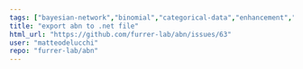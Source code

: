 ```yaml
---
tags: ["bayesian-network","binomial","categorical-data","enhancement","gaussian","grouped-datasets","mixed-effects","multinomial","multivariate","poisson","structure-learning"]
title: "export abn to .net file"
html_url: "https://github.com/furrer-lab/abn/issues/63"
user: "matteodelucchi"
repo: "furrer-lab/abn"
---
```


